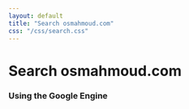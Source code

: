 ```yaml
---
layout: default
title: "Search osmahmoud.com"
css: "/css/search.css"
---
```


# Search osmahmoud.com

### Using the Google Engine
<div id="google-custom-search">
<script>
  (function() {
    var cx = '012888622165449683272:tylzfvxf6xm';
    var gcse = document.createElement('script');
    gcse.type = 'text/javascript';
    gcse.async = true;
    gcse.src = 'https://cse.google.com/cse.js?cx=' + cx;
    var s = document.getElementsByTagName('script')[0];
    s.parentNode.insertBefore(gcse, s);
  })();
</script>
<gcse:search></gcse:search>
</div>